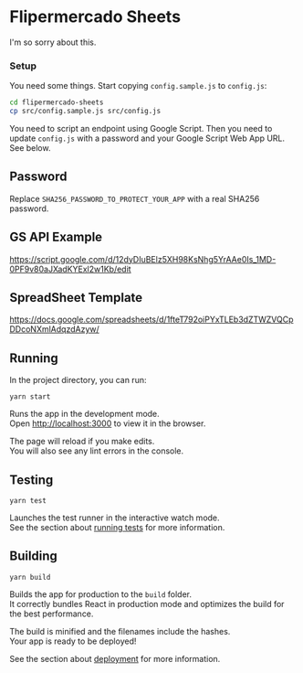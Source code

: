 # Flipermercado Sheets

I'm so sorry about this.

### Setup

You need some things. Start copying `config.sample.js` to `config.js`:

```sh
cd flipermercado-sheets
cp src/config.sample.js src/config.js
```

You need to script an endpoint using Google Script.
Then you need to update `config.js` with a password and your Google Script Web App URL. See below.

## Password

Replace `SHA256_PASSWORD_TO_PROTECT_YOUR_APP` with a real SHA256 password.

## GS API Example

https://script.google.com/d/12dyDIuBElz5XH98KsNhg5YrAAe0Is_1MD-0PF9v80aJXadKYExl2w1Kb/edit

## SpreadSheet Template

https://docs.google.com/spreadsheets/d/1fteT792oiPYxTLEb3dZTWZVQCpDDcoNXmlAdqzdAzyw/


## Running

In the project directory, you can run:

`yarn start`

Runs the app in the development mode.<br>
Open [http://localhost:3000](http://localhost:3000) to view it in the browser.

The page will reload if you make edits.<br>
You will also see any lint errors in the console.

## Testing

`yarn test`

Launches the test runner in the interactive watch mode.<br>
See the section about [running tests](https://facebook.github.io/create-react-app/docs/running-tests) for more information.

## Building

`yarn build`

Builds the app for production to the `build` folder.<br>
It correctly bundles React in production mode and optimizes the build for the best performance.

The build is minified and the filenames include the hashes.<br>
Your app is ready to be deployed!

See the section about [deployment](https://facebook.github.io/create-react-app/docs/deployment) for more information.
